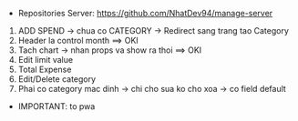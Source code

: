 * Repositories Server: https://github.com/NhatDev94/manage-server

1. ADD SPEND -> chua co CATEGORY -> Redirect sang trang tao Category
3. Header la control month ==> OKI
4. Tach chart -> nhan props va show ra thoi ==> OKI
5. Edit limit value
6. Total Expense
7. Edit/Delete category
2. Phai co category mac dinh -> chi cho sua ko cho xoa -> co field default

* IMPORTANT: to pwa
